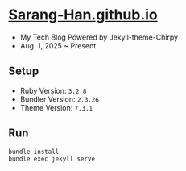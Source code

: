 # [Sarang-Han.github.io](https://sarang-han.github.io/)
- My Tech Blog Powered by Jekyll-theme-Chirpy
- Aug. 1, 2025 ~ Present

## Setup
- Ruby Version: `3.2.8`
- Bundler Version: `2.3.26`
- Theme Version: `7.3.1`

## Run
```bash
bundle install
bundle exec jekyll serve
```